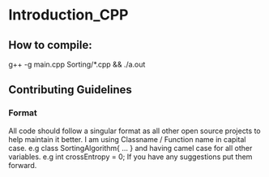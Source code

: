 # Introduction_CPP

## How to compile: 
g++ -g main.cpp Sorting/*.cpp && ./a.out

## Contributing Guidelines

### Format
All code should follow a singular format as all other open source projects to help maintain it better.
I am using Classname / Function name in capital case. e.g class SortingAlgorithm{ ... }
and having camel case for all other variables. e.g int crossEntropy = 0;
If you have any suggestions put them forward.

